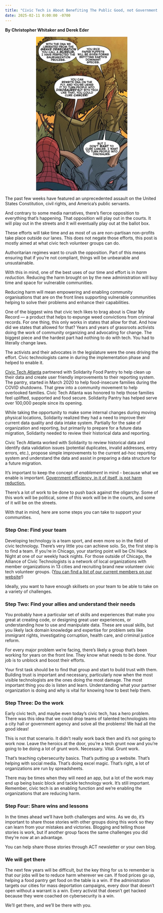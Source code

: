 ```yaml
---
title: "Civic Tech is About Benefiting The Public Good, not Government Efficiency"
date: 2025-02-11 0:00:00 -0700
---
```


**By Christopher Whitaker and Derek Eder**

<p style="text-align: center">
    <a href="/media/2025/cancer_or_dinosaurs.jpg">
          <img src="/media/2025/cancer_or_dinosaurs.jpg" alt="A spiderman comic: I don't want to cure cancer, I want to turn people into dinosaurs!" style="max-width: 300px">
    </a>
</p>

The past few weeks have featured an unprecedented assault on the United States Constitution, civil rights, and America’s public servants.

And contrary to some media narratives, there’s fierce opposition to everything that’s happening. That opposition will play out in the courts. It will play out in the streets and it will eventually play out at the ballot box.

These efforts will take time and as most of us are non-partisan non-profits take place outside our lanes. This does not negate those efforts, this post is mostly aimed at what civic tech volunteer groups can do.

Authoritarian regimes want to crush the opposition. Part of this means ensuring that if you’re not compliant, things will be unbearable and unsustainable.

With this in mind, one of the best uses of our time and effort is in *harm reduction.* Reducing the harm brought on by the new administration will buy time and space for vulnerable communities.

Reducing harm will mean empowering and enabling community organisations that are on the front lines supporting vulnerable communities helping to solve their problems and enhance their capabilities.

One of the biggest wins that civic tech likes to brag about is Clear My Record — a product that helps to expunge weed convictions from criminal records. For one thing, this only works in states  that allow for that. And how did we states that allowed for that? Years and years of grassroots activists doing the work of community organizing and advocating for change. The biggest piece and the hardest part had nothing to do with tech. You had to literally change laws.

The activists and their advocates in the legislature were the ones driving the effort. Civic technologists came in during the implementation phase and helped to enable it.

[Civic Tech Atlanta](https://www.civictechatlanta.org/) partnered with Solidarity Food Pantry to help clean up their data and create user friendly improvements to their reporting system. The pantry, started in March 2020 to help food-insecure families during the COVID shutdowns. That grew into a community movement to help overlooked families. Civic Tech Atlanta was honored to help those families feel uplifted, supported and food secure. Solidarity Pantry has helped serve over 100,000 people since its opening.

While taking the opportunity to make some internal changes during moving physical locations, Solidarity realized they had a need to improve their current data quality and data intake system. Partially for the sake of organization and reporting, but primarily to prepare for a future data migration, Solidarity needed to review their historical data and reporting.

Civic Tech Atlanta worked with Solidarity to review historical data and identify data validation issues (potential duplicates, invalid addresses, entry errors, etc.), propose simple improvements to the current ad-hoc reporting system and understand the data and assist in preparing a data structure for a future migration.

It’s important to keep the concept of *enablement* in mind \- because what we enable is important. [Government efficiency, in it of itself, is not harm reduction.](https://www.eatingpolicy.com/p/bringing-elon-to-a-knife-fight)

There’s a lot of work to be done to push back against the oligarchy. Some of this work will be political, some of this work will be in the courts, and some of it will be on the streets.

With that in mind, here are some steps you can take to support your communities.

### Step One: Find your team

Developing technology is a team sport, and even more so in the field of civic technology. There’s very little you can achieve solo. So, the first step is to find a team. If you’re in Chicago, your starting point will be Chi Hack Night at one of our weekly hack nights. For those outside of Chicago, the Alliance of Civic Technologists is a network of local organizations with member organizations in 13 cities and recruiting brand new volunteer civic tech volunteer groups. ([You can find a list of our current members on our website](https://www.civictechnologists.org/about)\!)

Ideally, you want to have enough skillsets on your team to be able to take on a variety of challenges.

### Step Two: Find your allies and understand their needs

You probably have a particular set of skills and experiences that make you great at creating code, or designing great user experiences, or understanding how to use and manipulate data. These are usual skills, but you likely lack domain knowledge and expertise for problem sets like immigrant rights, investigating corruption, health care, and criminal justice reform.

For every major problem we’re facing, there’s likely a group that’s been working for years on the front line. They know what needs to be done. Your job is to unblock and boost their efforts.

Your first task should be to find that group and start to build trust with them. Building trust is important and necessary, particularly now when the most visible technologists are the ones doing the most damage. The most important thing you do is listen and learn. Understanding what your partner organization is doing and why is vital for knowing how to best help them.

### Step Three: Do the work

Early civic tech, and maybe even today’s civic tech, has a hero problem. There was this idea that we could drop teams of talented technologists into a city hall or government agency and solve all the problems\! We had all the good ideas\!

This is not that scenario. It didn’t really work back then and it’s not going to work now. Leave the heroics at the door, you’re a tech grunt now and you’re going to be doing a lot of grunt work. Necessary. Vital. Grunt work.

That’s teaching cybersecurity basics. That’s putting up a website. That’s helping with social media. That’s doing excel magic. That’s right, a lot of organizations are run by spreadsheets.

There may be times when they will need an app, but a lot of the work may end up being basic block and tackle technology work. It’s still important. Remember, civic tech is an enabling function and we’re enabling the organizations that are reducing harm.

### Step Four: Share wins and lessons

In the times ahead we’ll have both challenges and wins. As we do, it’s important to share those stories with other groups doing this work so they can learn from your mistakes and victories. Blogging and telling those stories is work, but if another group faces the same challenges you did they’re now at an advantage.

You can help share those stories through ACT newsletter or your own blog.

### We will get there

The next few years will be difficult, but the key thing for us to remember is that our jobs will be to reduce harm wherever we can. If food prices go up, helping a food pantry get food on the table is a win. If the administration targets our cities for mass deportation campaigns, every door that doesn’t open without a warrant is a win. Every activist that doesn’t get hacked because they were coached on cybersecurity is a win.

We’ll get there, and we’ll be there with you.
